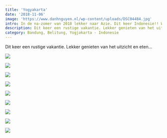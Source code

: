 ```yaml
---
title: 'Yogyakarta'
date: '2018-11-06'
image: 'https://www.danhnguyen.nl/wp-content/uploads/DSC04484.jpg'
intro: In de na-zomer van 2018 lekker naar Azie. Dit keer Indonesie!! We gaan door verschillende streken zoals Bandung en Belitung. Tevens voor het eerst met onze dochter reizen.
description: Dit keer een rustige vakantie. Lekker genieten van het uitzicht en eten...
category: Bandung, Belitung, Yogjakarta - Indonesie
---
```


Dit keer een rustige vakantie. Lekker genieten van het uitzicht en eten...

![](https://www.danhnguyen.nl/wp-content/uploads/20181105_154627-700x394.jpg)

![](https://www.danhnguyen.nl/wp-content/uploads/20181106_054833-700x394.jpg)

![](https://www.danhnguyen.nl/wp-content/uploads/20181106_121315-700x394.jpg)

![](https://www.danhnguyen.nl/wp-content/uploads/20181106_143300-700x394.jpg)

![](https://www.danhnguyen.nl/wp-content/uploads/20181106_210549-700x394.jpg)

![](https://www.danhnguyen.nl/wp-content/uploads/20181109_095357-700x394.jpg)

![](https://www.danhnguyen.nl/wp-content/uploads/20181109_135102-700x394.jpg)

![](https://www.danhnguyen.nl/wp-content/uploads/20181110_075350-700x394.jpg)

![](https://www.danhnguyen.nl/wp-content/uploads/DSC04484-700x394.jpg)
